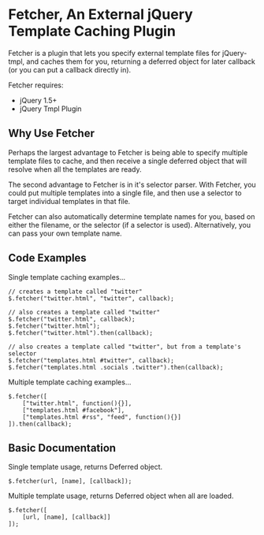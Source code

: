 # Fetcher, An External jQuery Template Caching Plugin

Fetcher is a plugin that lets you specify external template files for jQuery-tmpl, and caches them for you, returning a deferred object for later callback (or you can put a callback directly in).

Fetcher requires:

*   jQuery 1.5+
*   jQuery Tmpl Plugin

## Why Use Fetcher

Perhaps the largest advantage to Fetcher is being able to specify multiple template files to cache, and then receive a single deferred object that will resolve when all the templates are ready.

The second advantage to Fetcher is in it's selector parser.  With Fetcher, you could put multiple templates into a single file, and then use a selector to target individual templates in that file.

Fetcher can also automatically determine template names for you, based on either the filename, or the selector (if a selector is used).  Alternatively, you can pass your own template name.

## Code Examples

Single template caching examples...

    // creates a template called "twitter"
    $.fetcher("twitter.html", "twitter", callback);
    
    // also creates a template called "twitter"
    $.fetcher("twitter.html", callback);
    $.fetcher("twitter.html");
    $.fetcher("twitter.html").then(callback);
    
    // also creates a template called "twitter", but from a template's selector
    $.fetcher("templates.html #twitter", callback);
    $.fetcher("templates.html .socials .twitter").then(callback);
    
Multiple template caching examples...

    $.fetcher([
        ["twitter.html", function(){}],
        ["templates.html #facebook"],
        ["templates.html #rss", "feed", function(){}]
    ]).then(callback);
    
## Basic Documentation

Single template usage, returns Deferred object.

    $.fetcher(url, [name], [callback]);
    
Multiple template usage, returns Deferred object when all are loaded.

    $.fetcher([
        [url, [name], [callback]]
    ]);